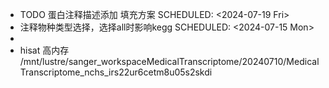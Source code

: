 - TODO 蛋白注释描述添加  填充方案
  SCHEDULED: <2024-07-19 Fri>
- 注释物种类型选择，选择all时影响kegg
  SCHEDULED: <2024-07-15 Mon>
-
- hisat 高内存  /mnt/lustre/sanger_workspaceMedicalTranscriptome/20240710/MedicalTranscriptome_nchs_irs22ur6cetm8u05s2skdi